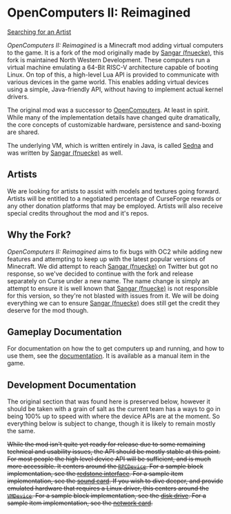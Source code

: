 # OpenComputers II: Reimagined

[Searching for an Artist](#artists)

*OpenComputers II: Reimagined* is a Minecraft mod adding virtual computers to the game. It is a fork of the mod originally made by [Sangar (fnuecke)], this fork is maintained North Western Development. These computers run a virtual machine emulating a 64-Bit RISC-V architecture capable of booting Linux. On top of this, a high-level Lua API is provided to communicate with various devices in the game world. This enables adding virtual devices using a simple, Java-friendly API, without having to implement actual kernel drivers.

The original mod was a successor to [OpenComputers]. At least in spirit. While many of the implementation details have changed quite dramatically, the core concepts of customizable hardware, persistence and sand-boxing are shared.

The underlying VM, which is written entirely in Java, is called [Sedna] and was written by [Sangar (fnuecke)] as well.

## Artists

We are looking for artists to assist with models and textures going forward. Artists will be entitled to a negotiated percentage of CurseForge rewards or any other donation platforms that may be employed. Artists will also receive special credits throughout the mod and it's repos.

## Why the Fork?

*OpenComputers II: Reimagined* aims to fix bugs with OC2 while adding new features and attempting to keep up with the latest popular versions of Minecraft. We did attempt to reach [Sangar (fnuecke)] on Twitter but got no response, so we've decided to continue with the fork and release separately on Curse under a new name.
The name change is simply an attempt to ensure it is well known that [Sangar (fnuecke)] is not responsible for this version, so they're not blasted with issues from it. We will be doing everything we can to ensure [Sangar (fnuecke)] does still get the credit they deserve for the mod though.

## Gameplay Documentation
For documentation on how the to get computers up and running, and how to use them, see the [documentation]. It is available as a manual item in the game.

## Development Documentation
The original section that was found here is preserved below, however it should be taken with a grain of salt as the current team has a ways to go in being 100% up to speed with where the device APIs are at the moment. So everything below is subject to change, though it is likely to remain mostly the same.

~~While the mod isn't quite yet ready for release due to some remaining technical and usability issues, the API should be mostly stable at this point. For most people the high level device API will be sufficient, and is much more accessible. It centers around the [`RPCDevice`][RPC Device]. For a sample block implementation, see the [redstone interface]. For a sample item implementation, see the [sound card]. If you wish to dive deeper, and provide emulated hardware that requires a Linux driver, this centers around the [`VMDevice`][VM Device]. For a sample block implementation, see the [disk drive]. For a sample item implementation, see the [network card].~~

[OpenComputers]: https://github.com/MightyPirates/OpenComputers
[RPC Device]: src/main/java/li/cil/oc2/api/bus/device/rpc/RPCDevice.java
[redstone interface]: src/main/java/li/cil/oc2/common/blockentity/RedstoneInterfaceBlockEntity.java
[sound card]: src/main/java/li/cil/oc2/common/bus/device/rpc/item/SoundCardItemDevice.java
[VM Device]: src/main/java/li/cil/oc2/api/bus/device/vm/VMDevice.java
[disk drive]: src/main/java/li/cil/oc2/common/blockentity/DiskDriveBlockEntity.java
[network card]: src/main/java/li/cil/oc2/common/bus/device/vm/item/NetworkInterfaceCardDevice.java
[documentation]: src/main/resources/assets/oc2/doc/en_us/index.md
[GithubPackagesGradle]: https://docs.github.com/en/packages/working-with-a-github-packages-registry/working-with-the-gradle-registry
[Sangar (fnuecke)]: https://github.com/fnuecke
[Sedna]: https://github.com/fnuecke/sedna
